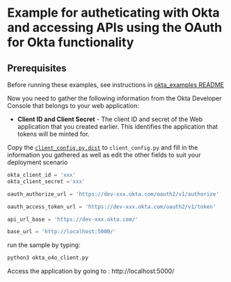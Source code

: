 
# Example for autheticating with Okta and accessing APIs using the OAuth for Okta functionality

## Prerequisites

Before running these examples, see instructions in [okta_examples README](../README.md)



Now you need to gather the following information from the Okta Developer Console that belongs to your web application:
- **Client ID and Client Secret**  - The client ID and secret of the Web application that you created earlier. This identifies the application that tokens will be minted for.

Copy the [`client_config.py.dist`](client_config.py.dist) to `client_config.py` and fill in the information you gathered as well as edit the other fields to suit your deployment scenario

```python
okta_client_id = 'xxx'
okta_client_secret ='xxx'

oauth_authorize_url = 'https://dev-xxx.okta.com/oauth2/v1/authorize'

oauth_access_token_url = 'https://dev-xxx.okta.com/oauth2/v1/token'

api_url_base = 'https://dev-xxx.okta.com/'

base_url = 'http://localhost:5000/'
```

run the sample by typing:

``` bash
python3 okta_o4o_client.py 
```
Access the application by going to : http://localhost:5000/
